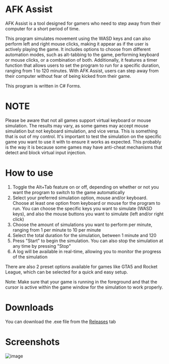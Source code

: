 # AFK Assist

AFK Assist is a tool designed for gamers who need to step away from their computer for a short period of time.

This program simulates movement using the WASD keys and can also perform left and right mouse clicks, making it appear as if the user is actively playing the game. It includes options to choose from different automation modes, such as alt-tabbing to the game, performing keyboard or mouse clicks, or a combination of both. Additionally, it features a timer function that allows users to set the program to run for a specific duration, ranging from 1 to 120 minutes. With AFK Assist, users can step away from their computer without fear of being kicked from their game.

This program is written in C# Forms.

# NOTE

Please be aware that not all games support virtual keyboard or mouse simulation. The results may vary, as some games may accept mouse simulation but not keyboard simulation, and vice versa. This is something that is out of my control. It's important to test the simulation on the specific game you want to use it with to ensure it works as expected. This probably is the way it is because some games may have anti-cheat mechanisms that detect and block virtual input injection.

# How to use

1. Toggle the Alt+Tab feature on or off, depending on whether or not you want the program to switch to the game automatically
2. Select your preferred simulation option, mouse and/or keyboard. Choose at least one option from keyboard or mouse for the program to run. You can choose the specific keys you want to simulate (WASD keys), and also the mouse buttons you want to simulate (left and/or right click)
3. Choose the amount of simulations you want to perform per minute, ranging from 1 per minute to 10 per minute
4. Select the total duration for the simulation, between 1 minute and 120
5. Press "Start" to begin the simulation. You can also stop the simulation at any time by pressing "Stop"
6. A log will be available in real-time, allowing you to monitor the progress of the simulation

There are also 2 preset options available for games like GTA5 and Rocket League, which can be selected for a quick and easy setup.

Note: Make sure that your game is running in the foreground and that the cursor is active within the game window for the simulation to work properly.

# Downloads
You can download the .exe file from the <a href="https://github.com/yusuf0142/AFK-Assist/releases">Releases</a> tab

# Screenshots

![image](https://user-images.githubusercontent.com/70652416/214708224-80569d9a-96e7-40bb-9881-0aef1d7a19fa.png)
